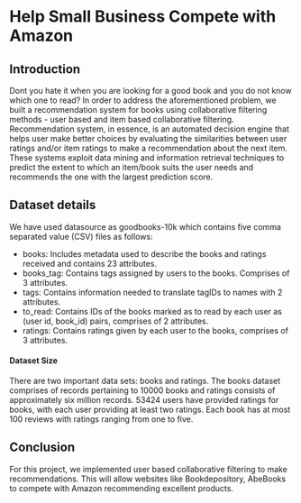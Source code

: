 # Help Small Business Compete with Amazon

## Introduction
Dont you hate it when you are looking for a good book and you do not know which one to read? In order to address the aforementioned problem, we built a recommendation system for books using collaborative filtering methods - user based and item based collaborative filtering. Recommendation system, in essence, is an automated decision engine that helps user make better choices by evaluating the similarities between user ratings and/or item ratings to make a recommendation about the next item. These systems exploit data mining and information retrieval techniques to predict the extent to which an item/book suits the user needs and recommends the one with the largest prediction score.


## Dataset details
We have used datasource as goodbooks-10k which contains five comma separated value (CSV) files as follows:
* books: Includes metadata used to describe the books and ratings received and contains 23 attributes.
* books_tag: Contains tags assigned by users to the books. Comprises of 3 attributes.
* tags:  Contains information needed to translate tagIDs to names with 2 attributes.
* to_read: Contains IDs of the books marked as to read by each user as (user id, book_id) pairs, comprises of 2 attributes.
* ratings: Contains ratings given by each user to the books, comprises of 3 attributes.

#### Dataset Size
There are two important data sets: books and ratings. The books dataset comprises of records pertaining to 10000 books and ratings consists of approximately six million records. 53424 users have provided ratings for books, with each user providing at least two ratings. Each book has at most 100 reviews with ratings ranging from one to five.

## Conclusion
For this project, we implemented user based collaborative filtering to make recommendations. This will allow websites like Bookdepository, AbeBooks to compete with Amazon recommending excellent products.
